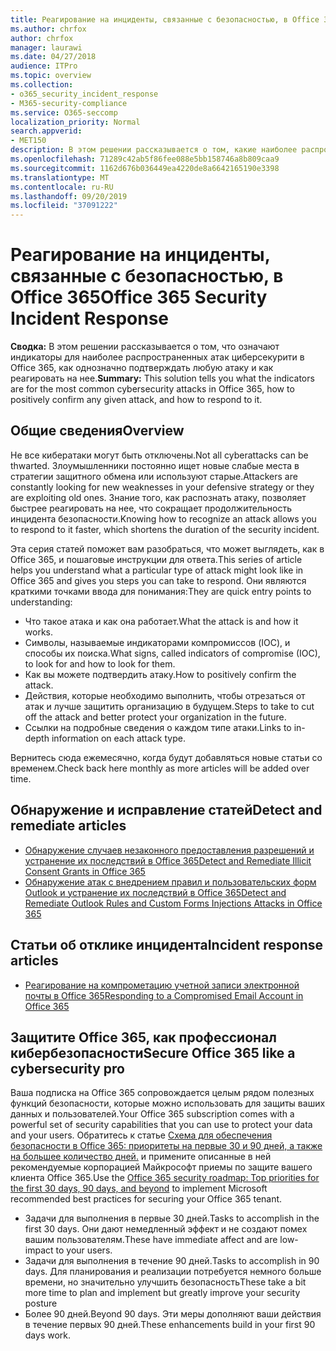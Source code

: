 ```yaml
---
title: Реагирование на инциденты, связанные с безопасностью, в Office 365
ms.author: chrfox
author: chrfox
manager: laurawi
ms.date: 04/27/2018
audience: ITPro
ms.topic: overview
ms.collection:
- o365_security_incident_response
- M365-security-compliance
ms.service: O365-seccomp
localization_priority: Normal
search.appverid:
- MET150
description: В этом решении рассказывается о том, какие наиболее распространенные атаки на циберсекурити могут выглядеть в Office 365, и как реагировать на них.
ms.openlocfilehash: 71289c42ab5f86fee088e5bb158746a8b809caa9
ms.sourcegitcommit: 1162d676b036449ea4220de8a6642165190e3398
ms.translationtype: MT
ms.contentlocale: ru-RU
ms.lasthandoff: 09/20/2019
ms.locfileid: "37091222"
---
```

# <a name="office-365-security-incident-response"></a><span data-ttu-id="bf672-103">Реагирование на инциденты, связанные с безопасностью, в Office 365</span><span class="sxs-lookup"><span data-stu-id="bf672-103">Office 365 Security Incident Response</span></span>

 <span data-ttu-id="bf672-104">**Сводка:** В этом решении рассказывается о том, что означают индикаторы для наиболее распространенных атак циберсекурити в Office 365, как однозначно подтверждать любую атаку и как реагировать на нее.</span><span class="sxs-lookup"><span data-stu-id="bf672-104">**Summary:** This solution tells you what the indicators are for the most common cybersecurity attacks in Office 365, how to positively confirm any given attack, and how to respond to it.</span></span>
  
## <a name="overview"></a><span data-ttu-id="bf672-105">Общие сведения</span><span class="sxs-lookup"><span data-stu-id="bf672-105">Overview</span></span>
<span data-ttu-id="bf672-106">Не все кибератаки могут быть отключены.</span><span class="sxs-lookup"><span data-stu-id="bf672-106">Not all cyberattacks can be thwarted.</span></span> <span data-ttu-id="bf672-107">Злоумышленники постоянно ищет новые слабые места в стратегии защитного обмена или используют старые.</span><span class="sxs-lookup"><span data-stu-id="bf672-107">Attackers are constantly looking for new weaknesses in your defensive strategy or they are exploiting old ones.</span></span> <span data-ttu-id="bf672-108">Знание того, как распознать атаку, позволяет быстрее реагировать на нее, что сокращает продолжительность инцидента безопасности.</span><span class="sxs-lookup"><span data-stu-id="bf672-108">Knowing how to recognize an attack allows you to respond to it faster, which shortens the duration of the security incident.</span></span>

<span data-ttu-id="bf672-109">Эта серия статей поможет вам разобраться, что может выглядеть, как в Office 365, и пошаговые инструкции для ответа.</span><span class="sxs-lookup"><span data-stu-id="bf672-109">This series of article helps you understand what a particular type of attack might look like in Office 365 and gives you steps you can take to respond.</span></span> <span data-ttu-id="bf672-110">Они являются краткими точками ввода для понимания:</span><span class="sxs-lookup"><span data-stu-id="bf672-110">They are quick entry points to understanding:</span></span>
 
- <span data-ttu-id="bf672-111">Что такое атака и как она работает.</span><span class="sxs-lookup"><span data-stu-id="bf672-111">What the attack is and how it works.</span></span>
- <span data-ttu-id="bf672-112">Символы, называемые индикаторами компромиссов (IOC), и способы их поиска.</span><span class="sxs-lookup"><span data-stu-id="bf672-112">What signs, called indicators of compromise (IOC), to look for and how to look for them.</span></span>
- <span data-ttu-id="bf672-113">Как вы можете подтвердить атаку.</span><span class="sxs-lookup"><span data-stu-id="bf672-113">How to positively confirm the attack.</span></span>
- <span data-ttu-id="bf672-114">Действия, которые необходимо выполнить, чтобы отрезаться от атак и лучше защитить организацию в будущем.</span><span class="sxs-lookup"><span data-stu-id="bf672-114">Steps to take to cut off the attack and better protect your organization in the future.</span></span>
- <span data-ttu-id="bf672-115">Ссылки на подробные сведения о каждом типе атаки.</span><span class="sxs-lookup"><span data-stu-id="bf672-115">Links to in-depth information on each attack type.</span></span>

<span data-ttu-id="bf672-116">Вернитесь сюда ежемесячно, когда будут добавляться новые статьи со временем.</span><span class="sxs-lookup"><span data-stu-id="bf672-116">Check back here monthly as more articles will be added over time.</span></span>

## <a name="detect-and-remediate-articles"></a><span data-ttu-id="bf672-117">Обнаружение и исправление статей</span><span class="sxs-lookup"><span data-stu-id="bf672-117">Detect and remediate articles</span></span>

- [<span data-ttu-id="bf672-118">Обнаружение случаев незаконного предоставления разрешений и устранение их последствий в Office 365</span><span class="sxs-lookup"><span data-stu-id="bf672-118">Detect and Remediate Illicit Consent Grants in Office 365</span></span>](detect-and-remediate-illicit-consent-grants.md)
- [<span data-ttu-id="bf672-119">Обнаружение атак с внедрением правил и пользовательских форм Outlook и устранение их последствий в Office 365</span><span class="sxs-lookup"><span data-stu-id="bf672-119">Detect and Remediate Outlook Rules and Custom Forms Injections Attacks in Office 365</span></span>](detect-and-remediate-outlook-rules-forms-attack.md)


## <a name="incident-response-articles"></a><span data-ttu-id="bf672-120">Статьи об отклике инцидента</span><span class="sxs-lookup"><span data-stu-id="bf672-120">Incident response articles</span></span>

- [<span data-ttu-id="bf672-121">Реагирование на компрометацию учетной записи электронной почты в Office 365</span><span class="sxs-lookup"><span data-stu-id="bf672-121">Responding to a Compromised Email Account in Office 365</span></span>](/compliance/responding-to-a-compromised-email-account.md)

## <a name="secure-office-365-like-a-cybersecurity-pro"></a><span data-ttu-id="bf672-122">Защитите Office 365, как профессионал кибербезопасности</span><span class="sxs-lookup"><span data-stu-id="bf672-122">Secure Office 365 like a cybersecurity pro</span></span>
<span data-ttu-id="bf672-123">Ваша подписка на Office 365 сопровождается целым рядом полезных функций безопасности, которые можно использовать для защиты ваших данных и пользователей.</span><span class="sxs-lookup"><span data-stu-id="bf672-123">Your Office 365 subscription comes with a powerful set of security capabilities that you can use to protect your data and your users.</span></span>  <span data-ttu-id="bf672-124">Обратитесь к статье [Схема для обеспечения безопасности в Office 365: приоритеты на первые 30 и 90 дней, а также на большее количество дней.](https://support.office.com/article/Office-365-security-roadmap-Top-priorities-for-the-first-30-days-90-days-and-beyond-28c86a1c-e4dd-4aad-a2a6-c768a21cb352) и примените описанные в ней рекомендуемые корпорацией Майкрософт приемы по защите вашего клиента Office 365.</span><span class="sxs-lookup"><span data-stu-id="bf672-124">Use the [Office 365 security roadmap: Top priorities for the first 30 days, 90 days, and beyond](https://support.office.com/article/Office-365-security-roadmap-Top-priorities-for-the-first-30-days-90-days-and-beyond-28c86a1c-e4dd-4aad-a2a6-c768a21cb352) to implement Microsoft recommended best practices for securing your Office 365 tenant.</span></span>
- <span data-ttu-id="bf672-125">Задачи для выполнения в первые 30 дней.</span><span class="sxs-lookup"><span data-stu-id="bf672-125">Tasks to accomplish in the first 30 days.</span></span>  <span data-ttu-id="bf672-126">Они дают немедленный эффект и не создают помех вашим пользователям.</span><span class="sxs-lookup"><span data-stu-id="bf672-126">These have immediate affect and are low-impact to your users.</span></span>
- <span data-ttu-id="bf672-127">Задачи для выполнения в течение 90 дней.</span><span class="sxs-lookup"><span data-stu-id="bf672-127">Tasks to accomplish in 90 days.</span></span> <span data-ttu-id="bf672-128">Для планирования и реализации потребуется немного больше времени, но значительно улучшить безопасность</span><span class="sxs-lookup"><span data-stu-id="bf672-128">These take a bit more time to plan and implement but greatly improve your security posture</span></span>
- <span data-ttu-id="bf672-129">Более 90 дней.</span><span class="sxs-lookup"><span data-stu-id="bf672-129">Beyond 90 days.</span></span> <span data-ttu-id="bf672-130">Эти меры дополняют ваши действия в течение первых 90 дней.</span><span class="sxs-lookup"><span data-stu-id="bf672-130">These enhancements build in your first 90 days work.</span></span>






